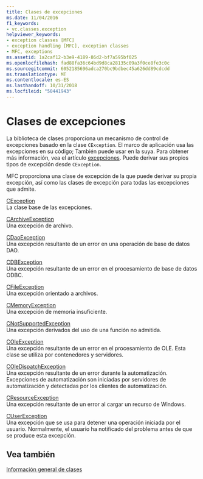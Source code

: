 ```yaml
---
title: Clases de excepciones
ms.date: 11/04/2016
f1_keywords:
- vc.classes.exception
helpviewer_keywords:
- exception classes [MFC]
- exception handling [MFC], exception classes
- MFC, exceptions
ms.assetid: 1a2caf12-b3e9-4189-86d2-bf7a595bf025
ms.openlocfilehash: fad88fa36c64bd9d8ca28135c09a3f0ce8fe3c0c
ms.sourcegitcommit: 6052185696adca270bc9bdbec45a626dd89cdcdd
ms.translationtype: MT
ms.contentlocale: es-ES
ms.lasthandoff: 10/31/2018
ms.locfileid: "50441943"
---
```

# <a name="exception-classes"></a>Clases de excepciones

La biblioteca de clases proporciona un mecanismo de control de excepciones basado en la clase `CException`. El marco de aplicación usa las excepciones en su código; También puede usar en la suya. Para obtener más información, vea el artículo [excepciones](../mfc/exception-handling-in-mfc.md). Puede derivar sus propios tipos de excepción desde `CException`.

MFC proporciona una clase de excepción de la que puede derivar su propia excepción, así como las clases de excepción para todas las excepciones que admite.

[CException](../mfc/reference/cexception-class.md)<br/>
La clase base de las excepciones.

[CArchiveException](../mfc/reference/carchiveexception-class.md)<br/>
Una excepción de archivo.

[CDaoException](../mfc/reference/cdaoexception-class.md)<br/>
Una excepción resultante de un error en una operación de base de datos DAO.

[CDBException](../mfc/reference/cdbexception-class.md)<br/>
Una excepción resultante de un error en el procesamiento de base de datos ODBC.

[CFileException](../mfc/reference/cfileexception-class.md)<br/>
Una excepción orientado a archivos.

[CMemoryException](../mfc/reference/cmemoryexception-class.md)<br/>
Una excepción de memoria insuficiente.

[CNotSupportedException](../mfc/reference/cnotsupportedexception-class.md)<br/>
Una excepción derivados del uso de una función no admitida.

[COleException](../mfc/reference/coleexception-class.md)<br/>
Una excepción resultante de un error en el procesamiento de OLE. Esta clase se utiliza por contenedores y servidores.

[COleDispatchException](../mfc/reference/coledispatchexception-class.md)<br/>
Una excepción resultante de un error durante la automatización. Excepciones de automatización son iniciadas por servidores de automatización y detectadas por los clientes de automatización.

[CResourceException](../mfc/reference/cresourceexception-class.md)<br/>
Una excepción resultante de un error al cargar un recurso de Windows.

[CUserException](../mfc/reference/cuserexception-class.md)<br/>
Una excepción que se usa para detener una operación iniciada por el usuario. Normalmente, el usuario ha notificado del problema antes de que se produce esta excepción.

## <a name="see-also"></a>Vea también

[Información general de clases](../mfc/class-library-overview.md)

